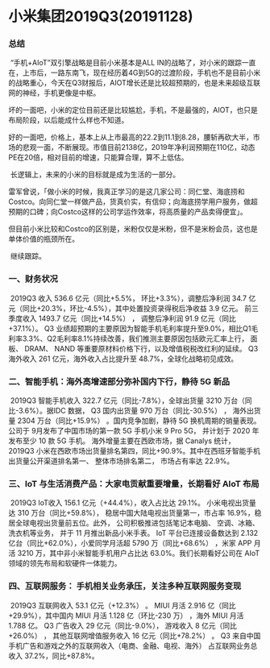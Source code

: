 # 小米集团2019Q3(20191128)



### 总结

​	“手机+AIoT”双引擎战略是目前小米基本是ALL IN的战略了，对小米的跟踪一直在，上市后，一路东南飞，现在经历着4G到5G的过渡阶段，手机也不是目前小米的战略重心，今天在Q3财报后，AIOT增长还是比较超预期的，也是未来超级互联网的神经，手机更像是中枢。

​	坏的一面吧，小米的定位目前还是比较尴尬，手机，不是最强的，AIOT，也只是布局阶段，以后能成什么样也不知道。

​	好的一面吧，价格上，基本上从上市最高的22.2到11.1到8.28，腰斩再砍大半，市场的悲观一面，不断展现。市值目前2138亿，2019年净利润预期在110亿，动态PE在20倍，相对目前的增速，只能算合理，算不上低估。

​	长逻辑上，未来的小米的目标就是成为生活的一部分。

​	雷军曾说，「做小米的时候，我真正学习的是这几家公司：同仁堂、海底捞和Costco。向同仁堂一样做产品，货真价实，有信仰；向海底捞学用户服务，做超预期的口碑；向Costco这样的公司学运作效率，将高质量的产品卖得便宜」。

​	但目前小米比较和Costco的区别是，米粉仅仅是米粉，但不是米粉会员，这也是单体价值的瓶颈所在。

​	继续跟踪。



### 一、财务状况

​	2019Q3 收入 536.6 亿元（同比+5.5%， 环比+3.3%），调整后净利润 34.7 亿元（同比+20.3%，环比-4.5%），其中处置投资录得税后净收益 3.9 亿元。 前三季度收入 1493.7 亿元（同比+14.5%） ， 调整后净利润 91.9 亿元（同比+37.1%）。 Q3 业绩超预期的主要原因为智能手机毛利率提升至9.0%，相比Q1毛利率3.3%、Q2毛利率8.1%持续改善，我们推测主要原因包括欧元汇率上行， 面板、 DRAM、 NAND 等重要原材料价格下行，以及增值税税改红利的延续。 Q3 海外收入 261 亿元，海外收入占比提升至 48.7%，全球化战略初见成效。 



### 二、智能手机：海外高增速部分弥补国内下行，静待 5G 新品

​	 2019Q3 智能手机收入 322.7 亿元（同比-7.8%），全球出货量 3210 万台（同比-3.6%）。据IDC 数据， Q3 国内出货量 970 万台（同比-30.5%） ， 海外出货量 2304 万台（同比+15.9%） 。国内竞争加剧，静待 5G 换机周期的销量表现。公司于 9月发布了中国市场的第一款 5G 手机小米 9 Pro 5G， 并计划于 2020 年发布至少 10 款 5G 手机。 海外增量主要在西欧市场，据 Canalys 统计， 2019Q3 小米在西欧市场出货量排名第四，同比+90.9%。其中在西班牙智能手机出货量公开渠道排名第一、 整体市场排名第二， 市场占有率达 22.9%。 



### 三、IoT 与生活消费产品：大家电贡献重要增量，长期看好 AIoT 布局 

​	2019Q3 IoT收入 156.1 亿元（+44.4%），收入占比达 29.1%。 小米电视出货量达 310 万台（同比+59.8%）， 稳居中国大陆电视出货量第一，市占率 16.9%，稳居全球电视出货量前五位。此外， 公司积极推进包括笔记本电脑、 空调、冰箱、洗衣机等业务， 并于 11 月推出新品小米手表。 IoT 平台已连接设备数达到 2.132 亿台（同比+62.0%），小爱同学月活超 5790 万（同比+68.6%） ，米家 APP 月活 3210 万，其中非小米智能手机用户占比达 63.0%。我们长期看好公司在 AIoT领域的领先布局和软硬件一体能力。 



### 四、互联网服务： 手机相关业务承压，关注多种互联网服务变现 

​	2019Q3 互联网收入 53.1 亿元（+12.3%） 。 MIUI 月活 2.916 亿（同比+29.9%），其中国内 MIUI 月活 1.128 亿（环比-230 万） ，海外 MIUI 月活 1.788 亿。 Q3 广告收入 29 亿元（同比-9.0%）， 游戏收入 8 亿元（同比+26.0%） ， 其他互联网增值服务收入 16 亿元（同比+78.2%） 。 Q3 来自中国手机广告和游戏之外的互联网收入（电商、金融、电视、海外） 占互联网业务总收入 37.2%，同比+87.8%。 



























